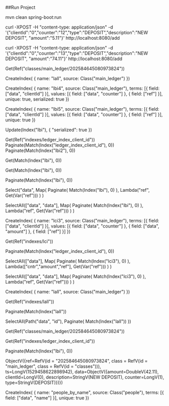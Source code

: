 
##Run Project

mvn clean spring-boot:run

curl -XPOST -H "content-type: application/json"   -d '{"clientId":"0","counter":"12","type":"DEPOSIT","description":"NEW DEPOSIT", "amount":"5.11"}'  http://localhost:8080/add

curl -XPOST -H "content-type: application/json"   -d '{"clientId":"0","counter":"13","type":"DEPOSIT","description":"NEW DEPOSIT", "amount":"74.11"}'  http://localhost:8080/add


Get(Ref("classes/main_ledger/202584645080973824"))

CreateIndex(
    {
      name: "lall",
      source: Class("main_ledger")
    })

CreateIndex(
    {
      name: "lbi4",
      source: Class("main_ledger"),
      terms: [{ field: ["data", "clientId"] }],
      values: [{ field: ["data", "counter"] }, { field: ["ref"] }],
      unique: true,
      serialized: true
    })

CreateIndex(
    {
      name: "lbi5",
      source: Class("main_ledger"),
      terms: [{ field: ["data", "clientId"] }],
      values: [{ field: ["data", "counter"] }, { field: ["ref"] }],
      unique: true
    })


Update(Index("lbi"), { "serialized": true })

Get(Ref("indexes/ledger_index_client_id"))
Paginate(Match(Index("ledger_index_client_id"), 0))
Paginate(Match(Index("lbi2"), 0))

Get(Match(Index("lbi"), 0))

Get(Match(Index("lbi"), 0))

Paginate(Match(Index("lbi"), 0))

Select("data",
    Map(
        Paginate(
            Match(Index("lbi"), 0)
        ),
        Lambda("ref", Get(Var("ref")))
        )
    )

SelectAll(["data", "data"],
    Map(
        Paginate(
            Match(Index("lbi"), 0)
        ),
        Lambda("ref", Get(Var("ref")))
        )
    )

CreateIndex(
    {
      name: "lci3",
      source: Class("main_ledger"),
      terms: [{ field: ["data", "clientId"] }],
      values: [{ field: ["data", "counter"] }, { field: ["data", "amount"] }, { field: ["ref"] }]
    })

Get(Ref("indexes/lci"))

Paginate(Match(Index("ledger_index_client_id"), 0))

SelectAll(["data"],
Map(
    Paginate(
        Match(Index("lci3"), 0)
    ),
    Lambda(["cntr","amount","ref"], Get(Var("ref")))
    )
    )


SelectAll(["data", "data"],
    Map(
        Paginate(
            Match(Index("lci3"), 0)
        ),
        Lambda("ref", Get(Var("ref")))
        )
    )



CreateIndex(
    {
      name: "lall",
      source: Class("main_ledger")
    })

Get(Ref("indexes/lall"))

Paginate(Match(Index("lall"))

 SelectAll(Path("data", "id"),
                Paginate(
                    Match(Index("lall"))
                ))

Get(Ref("classes/main_ledger/202584645080973824"))

Get(Ref("indexes/ledger_index_client_id"))

 Paginate(Match(Index("lbi"), 0))

 ObjectV({ref=RefV(id = "202584645080973824",
 class = RefV(id = "main_ledger", class = RefV(id = "classes"))),
 ts=LongV(1529458622898942),
 data=ObjectV({amount=DoubleV(42.11), clientId=LongV(0),
 description=StringV(NEW DEPOSIT), counter=LongV(1), type=StringV(DEPOSIT)})})


CreateIndex(
    {
      name: "people_by_name",
      source: Class("people"),
      terms: [{ field: ["data", "name"] }],
      unique: true
    })